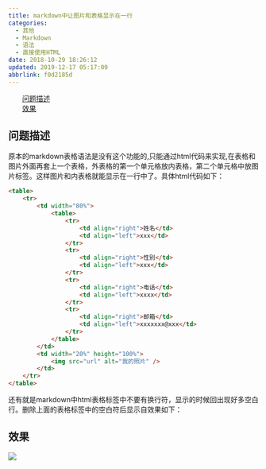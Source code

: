 ```yaml
---
title: markdown中让图片和表格显示在一行
categories: 
  - 其他
  - Markdown
  - 语法
  - 直接使用HTML
date: 2018-10-29 18:26:12
updated: 2019-12-17 05:17:09
abbrlink: f0d2185d
---
```

<div id='my_toc'><a href="/blog/f0d2185d/#问题描述" class="header_2">问题描述</a><br><a href="/blog/f0d2185d/#效果" class="header_2">效果</a><br></div>
<style>.header_1{margin-left: 1em;}.header_2{margin-left: 2em;}.header_3{margin-left: 3em;}.header_4{margin-left: 4em;}.header_5{margin-left: 5em;}.header_6{margin-left: 6em;}</style>
<!--more-->
<script>if (navigator.platform.search('arm')==-1){document.getElementById('my_toc').style.display = 'none';}var e,p = document.getElementsByTagName('p');while (p.length>0) {e = p[0];e.parentElement.removeChild(e);}</script>

<!--end-->
## 问题描述 ##
原本的markdown表格语法是没有这个功能的,只能通过html代码来实现,在表格和图片外面再套上一个表格，外表格的第一个单元格放内表格，第二个单元格中放图片标签。这样图片和内表格就能显示在一行中了。具体html代码如下：
```html
<table>
    <tr>
        <td width="80%">
            <table>
                <tr>
                    <td align="right">姓名</td>
                    <td align="left">xxx</td>
                </tr>
                <tr>
                    <td align="right">性别</td>
                    <td align="left">xxx</td>
                </tr>
                <tr>
                    <td align="right">电话</td>
                    <td align="left">xxxx</td>
                </tr>
                <tr>
                    <td align="right">邮箱</td>
                    <td align="left">xxxxxxx@xxx</td>
                </tr>
            </table>
        </td>
        <td width="20%" height="100%">
            <img src="url" alt="我的照片" />
        </td>
    </tr>
</table>
```
还有就是markdown中html表格标签中不要有换行符，显示的时候回出现好多空白行。删除上面的表格标签中的空白符后显示自效果如下：
## 效果 ##
![](https://image-1257720033.cos.ap-shanghai.myqcloud.com/findjob/table_img_insameline.png)
